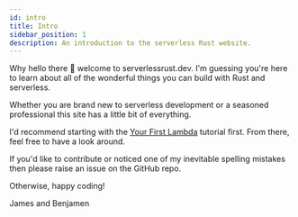 ```yaml
---
id: intro
title: Intro
sidebar_position: 1
description: An introduction to the serverless Rust website.
---
```


Why hello there 👋 welcome to serverlessrust.dev. I'm guessing you're here to learn about all of the wonderful things you can build with Rust and serverless.

Whether you are brand new to serverless development or a seasoned professional this site has a little bit of everything. 

I'd recommend starting with the [Your First Lambda](./getting-started/your-first-lambda) tutorial first. From there, feel free to have a look around.

If you'd like to contribute or noticed one of my inevitable spelling mistakes then please raise an issue on the GitHub repo.

Otherwise, happy coding! 

James and Benjamen